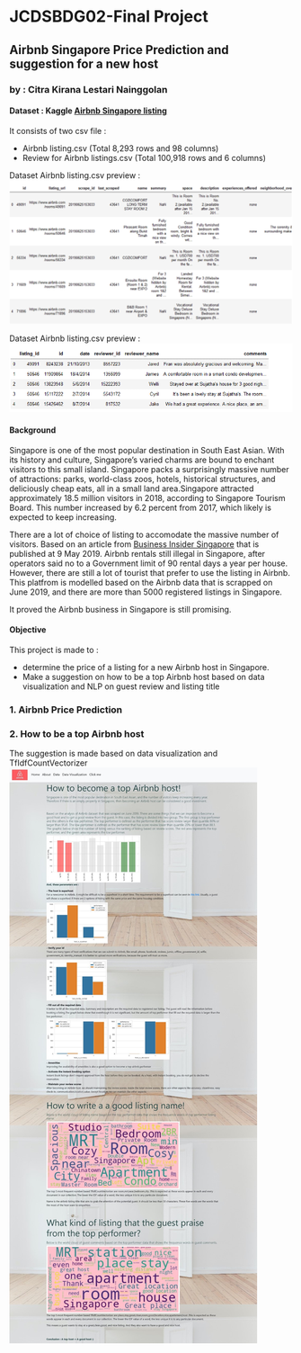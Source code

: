 # JCDSBDG02-Final Project
## Airbnb Singapore Price Prediction and suggestion for a new host
### by : Citra Kirana Lestari Nainggolan
#### Dataset :  Kaggle [Airbnb Singapore listing](https://www.kaggle.com/sarvasaga/airbnb-singapore-listing?select=Airbnb+listing.csv.)
It consists of two csv file :
- Airbnb listing.csv (Total 8,293 rows and 98 columns)
- Review for Airbnb listings.csv (Total 100,918 rows and 6 columns)

Dataset Airbnb listing.csv preview :
![](github-image/1%20Preview%20Airbnb%20listing%20csv.png)

Dataset Airbnb listing.csv preview :
![](github-image/2%20Preview%20Review%20for%20Airbnb%20listing%20csv.png)

#### Background
Singapore is one of the most popular destination in South East Asian. With its history and culture, Singapore’s varied charms are bound to enchant visitors to this small island. Singapore packs a surprisingly massive number of attractions: parks, world-class zoos, hotels, historical structures, and deliciously cheap eats, all in a small land area.Singapore attracted approximately 18.5 million visitors in 2018, according to Singapore Tourism Board. This number increased by 6.2 percent from 2017, which likely is expected to keep increasing.

There are a lot of choice of listing to accomodate the massive number of visitors. Based on an article from [Business Insider Singapore](https://www.businessinsider.sg/Airbnb-rentals-still-illegal-in-singapore-after-operators-said-no-to-a-government-limit-of-90-rental-days-a-year-per-house)  that is published at 9 May 2019.  Airbnb rentals still illegal in Singapore, after operators said no to a Government limit of 90 rental days a year per house.
However, there are still a lot of tourist that prefer to use the listing in Airbnb. This platfrom is modelled based on the Airbnb data that is scrapped on June 2019, and there are more than 5000 registered listings in Singapore.

It proved the Airbnb business in Singapore is still promising.

#### Objective
This project is made to :
- determine the price of a listing for a new Airbnb host in Singapore.
- Make a suggestion on how to be a top Airbnb host based on data visualization and NLP on guest review and listing title

### 1.  Airbnb Price Prediction
### 2.  How to be a top Airbnb host
The suggestion is made based on data visualization and TfIdfCountVectorizer
![](github-image/3%20Suggestion.jpg)


